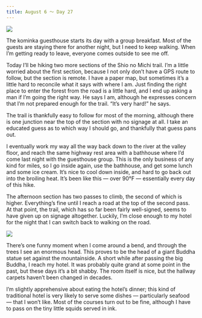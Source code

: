 ```yaml
---
title: August 6 ～ Day 27
---
```


![](./images/IMG_0472.jpg)

The kominka guesthouse starts its day with a group breakfast. Most of the guests are staying there for another night, but I need to keep walking. When I’m getting ready to leave, everyone comes outside to see me off.

Today I’ll be hiking two more sections of the Shio no Michi trail. I’m a little worried about the first section, because I not only don’t have a GPS route to follow, but the section is remote. I have a paper map, but sometimes it’s a little hard to reconcile what it says with where I am. Just finding the right place to enter the forest from the road is a little hard, and I end up asking a man if I’m going the right way. He says I am, although he expresses concern that I’m not prepared enough for the trail. “It’s very hard!” he says.

The trail is thankfully easy to follow for most of the morning, although there is one junction near the top of the section with no signage at all. I take an educated guess as to which way I should go, and thankfully that guess pans out.

I eventually work my way all the way back down to the river at the valley floor, and reach the same highway rest area with a bathhouse where I’d come last night with the guesthouse group. This is the only business of any kind for miles, so I go inside again, use the bathhouse, and get some lunch and some ice cream. It’s nice to cool down inside, and hard to go back out into the broiling heat. It’s been like this — over 90°F — essentially every day of this hike.

The afternoon section has two passes to climb, the second of which is higher. Everything’s fine until I reach a road at the top of the second pass. At that point, the trail, which has so far been fairly well-signed, seems to have given up on signage altogether. Luckily, I’m close enough to my hotel for the night that I can switch back to walking on the road.

![](./images/IMG_9248.jpg)

There’s one funny moment when I come around a bend, and through the trees I see an enormous head. This proves to be the head of a giant Buddha statue set against the mountainside. A short while after passing the big Buddha, I reach my hotel. It was probably quite grand at some point in the past, but these days it’s a bit shabby. The room itself is nice, but the hallway carpets haven’t been changed in decades.

I’m slightly apprehensive about eating the hotel’s dinner; this kind of traditional hotel is very likely to serve some dishes — particularly seafood — that I won’t like. Most of the courses turn out to be fine, although I have to pass on the tiny little squids served in ink.
